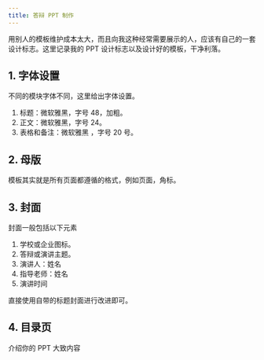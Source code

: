 ```yaml
---
title: 答辩 PPT 制作
---
```


用别人的模板维护成本太大，而且向我这种经常需要展示的人，应该有自己的一套设计标志。这里记录我的 PPT 设计标志以及设计好的模板，干净利落。

## 1. 字体设置

不同的模块字体不同，这里给出字体设置。

1. 标题：微软雅黑，字号 48，加粗。
2. 正文：微软雅黑，字号 24。
3. 表格和备注：微软雅黑 ，字号 20 号。

## 2. 母版

模板其实就是所有页面都遵循的格式，例如页面，角标。

## 3. 封面

封面一般包括以下元素

1. 学校或企业图标。
2. 答辩或演讲主题。
3. 演讲人：姓名
4. 指导老师：姓名
5. 演讲时间

直接使用自带的标题封面进行改进即可。

## 4. 目录页

介绍你的 PPT 大致内容

